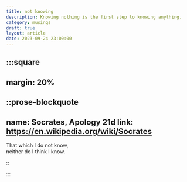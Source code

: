 ```yaml
---
title: not knowing
description: Knowing nothing is the first step to knowing anything.
category: musings
draft: true
layout: article
date: 2023-09-24 23:00:00
---
```


:::square
---
margin: 20%
---

::prose-blockquote
---
name: Socrates, Apology 21d
link: https://en.wikipedia.org/wiki/Socrates
---

That which I do not know,  
neither do I think I know.

::

:::

[^nothingness]: Many of the earliest philosophers, including [Parminedes][parminedes] and [Plato][plato],
  refuted [_creatio ex nihilo_][ex-nihilo], the premise of conception from nothing.
  That all existent things must either have _always_ existed,
  or _must have a cause_ &mdash; some other existent thing or things that predated it.
  The idea of nothingness was absurd.
  This school of thought proves a refuge for many a political institution, religious doctrine,
  philosophical school of thought, and even scientific argument. <br/> <br/>
  [Examples are left as an exercise to the reader.](https://qr.ae/pKXU3D){fancy}

[parminedes]: https://en.wikipedia.org/wiki/Parmenides
[ex-nihilo]: https://en.wikipedia.org/wiki/Ex_nihilo
[plato]: https://en.wikipedia.org/wiki/plato
<!-- [proof-to-reader]: https://qr.ae/pKXU3D -->
